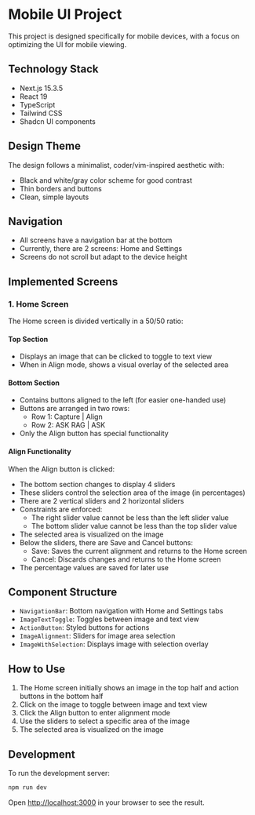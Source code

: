 # Mobile UI Project

This project is designed specifically for mobile devices, with a focus on optimizing the UI for mobile viewing.

## Technology Stack
- Next.js 15.3.5
- React 19
- TypeScript
- Tailwind CSS
- Shadcn UI components

## Design Theme
The design follows a minimalist, coder/vim-inspired aesthetic with:
- Black and white/gray color scheme for good contrast
- Thin borders and buttons
- Clean, simple layouts

## Navigation
- All screens have a navigation bar at the bottom
- Currently, there are 2 screens: Home and Settings
- Screens do not scroll but adapt to the device height

## Implemented Screens

### 1. Home Screen
The Home screen is divided vertically in a 50/50 ratio:

#### Top Section
- Displays an image that can be clicked to toggle to text view
- When in Align mode, shows a visual overlay of the selected area

#### Bottom Section
- Contains buttons aligned to the left (for easier one-handed use)
- Buttons are arranged in two rows:
  - Row 1: Capture | Align
  - Row 2: ASK RAG | ASK
- Only the Align button has special functionality

#### Align Functionality
When the Align button is clicked:
- The bottom section changes to display 4 sliders
- These sliders control the selection area of the image (in percentages)
- There are 2 vertical sliders and 2 horizontal sliders
- Constraints are enforced:
  - The right slider value cannot be less than the left slider value
  - The bottom slider value cannot be less than the top slider value
- The selected area is visualized on the image
- Below the sliders, there are Save and Cancel buttons:
  - Save: Saves the current alignment and returns to the Home screen
  - Cancel: Discards changes and returns to the Home screen
- The percentage values are saved for later use

## Component Structure
- `NavigationBar`: Bottom navigation with Home and Settings tabs
- `ImageTextToggle`: Toggles between image and text view
- `ActionButton`: Styled buttons for actions
- `ImageAlignment`: Sliders for image area selection
- `ImageWithSelection`: Displays image with selection overlay

## How to Use
1. The Home screen initially shows an image in the top half and action buttons in the bottom half
2. Click on the image to toggle between image and text view
3. Click the Align button to enter alignment mode
4. Use the sliders to select a specific area of the image
5. The selected area is visualized on the image

## Development
To run the development server:
```bash
npm run dev
```

Open [http://localhost:3000](http://localhost:3000) in your browser to see the result.
